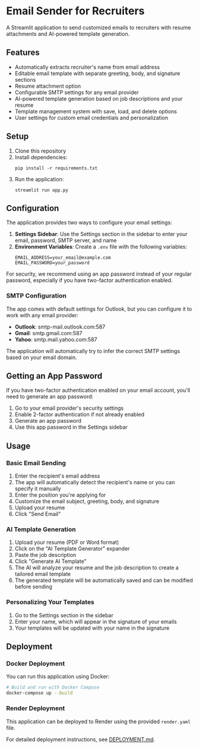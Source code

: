# Email Sender for Recruiters

A Streamlit application to send customized emails to recruiters with resume attachments and AI-powered template generation.

## Features

- Automatically extracts recruiter's name from email address
- Editable email template with separate greeting, body, and signature sections
- Resume attachment option
- Configurable SMTP settings for any email provider
- AI-powered template generation based on job descriptions and your resume
- Template management system with save, load, and delete options
- User settings for custom email credentials and personalization

## Setup

1. Clone this repository
2. Install dependencies:
   ```
   pip install -r requirements.txt
   ```
3. Run the application:
   ```
   streamlit run app.py
   ```

## Configuration

The application provides two ways to configure your email settings:

1. **Settings Sidebar**: Use the Settings section in the sidebar to enter your email, password, SMTP server, and name
2. **Environment Variables**: Create a `.env` file with the following variables:
   ```
   EMAIL_ADDRESS=your_email@example.com
   EMAIL_PASSWORD=your_password
   ```

For security, we recommend using an app password instead of your regular password, especially if you have two-factor authentication enabled.

### SMTP Configuration

The app comes with default settings for Outlook, but you can configure it to work with any email provider:

- **Outlook**: smtp-mail.outlook.com:587
- **Gmail**: smtp.gmail.com:587
- **Yahoo**: smtp.mail.yahoo.com:587

The application will automatically try to infer the correct SMTP settings based on your email domain.

## Getting an App Password

If you have two-factor authentication enabled on your email account, you'll need to generate an app password:

1. Go to your email provider's security settings
2. Enable 2-factor authentication if not already enabled
3. Generate an app password
4. Use this app password in the Settings sidebar

## Usage

### Basic Email Sending

1. Enter the recipient's email address
2. The app will automatically detect the recipient's name or you can specify it manually
3. Enter the position you're applying for
4. Customize the email subject, greeting, body, and signature
5. Upload your resume
6. Click "Send Email"

### AI Template Generation

1. Upload your resume (PDF or Word format)
2. Click on the "AI Template Generator" expander
3. Paste the job description
4. Click "Generate AI Template"
5. The AI will analyze your resume and the job description to create a tailored email template
6. The generated template will be automatically saved and can be modified before sending

### Personalizing Your Templates

1. Go to the Settings section in the sidebar
2. Enter your name, which will appear in the signature of your emails
3. Your templates will be updated with your name in the signature

## Deployment

### Docker Deployment

You can run this application using Docker:

```bash
# Build and run with Docker Compose
docker-compose up --build
```

### Render Deployment

This application can be deployed to Render using the provided `render.yaml` file.

For detailed deployment instructions, see [DEPLOYMENT.md](DEPLOYMENT.md).
